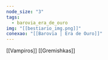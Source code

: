 ```yaml
---
node_size: "3"
tags:
  - barovia_era_de_ouro
img: "[[bestiario_img.png]]"
conexao: "[[Barovia │ Era de Ouro]]"
---
```

[[Vampiros]]
[[Gremishkas]]